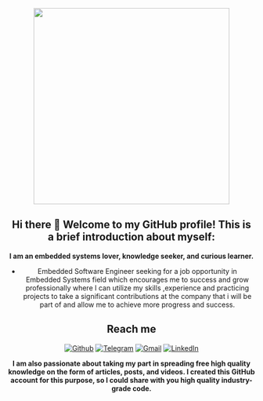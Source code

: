 <div align="center">
<img src="https://i.imgur.com/8MupZHY.gif" width="400px" />
<br>
 
 
##  Hi there 👋 Welcome to my GitHub profile! This is a brief introduction about myself:

**I am an embedded systems lover, knowledge seeker, and curious learner.**
- Embedded Software Engineer seeking for a job opportunity in Embedded Systems field which encourages me
  to success and grow professionally where I can utilize my skills ,experience and practicing projects to take
  a significant contributions at the company that i will be part of and allow me to achieve more progress and success.
 
 

 
## Reach me 
[![Github](https://img.shields.io/github/followers/sarthakbh321?label=Follow&style=social)](https://github.com/sohaibdar61)
[![Telegram](https://img.shields.io/badge/-TELEGRAM-2CA5E0?style=for-the-badge&logo=telegram&logoColor=white)](https://t.me/sohaibdar61)
[![Gmail](https://img.shields.io/badge/-GMAIL-D14836?style=for-the-badge&logo=gmail&logoColor=white)](mailto:eng.sohaibdar@gmail.com)
[![LinkedIn](https://img.shields.io/badge/-LINKEDIN-0077B5?style=for-the-badge&logo=linkedin&logoColor=white)](www.linkedin.com/in/sohaibdar61/)
 
 
 
 
 
 **I am also passionate about taking my part in spreading free high quality knowledge on the form of articles,
posts, and videos. I created this GitHub account for this purpose, so I could share with you high quality industry-grade code.**
 <!--
**SohaibDar61/SohaibDar61** is a ✨ _special_ ✨ repository because its `README.md` (this file) appears on your GitHub profile.

